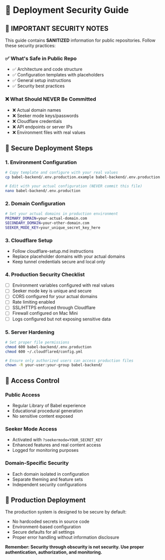 # 🔐 Deployment Security Guide

## 🚨 **IMPORTANT SECURITY NOTES**

This guide contains **SANITIZED** information for public repositories. Follow these security practices:

### ✅ **What's Safe in Public Repo**
- ✅ Architecture and code structure
- ✅ Configuration templates with placeholders
- ✅ General setup instructions
- ✅ Security best practices

### ❌ **What Should NEVER Be Committed**
- ❌ Actual domain names
- ❌ Seeker mode keys/passwords
- ❌ Cloudflare credentials
- ❌ API endpoints or server IPs
- ❌ Environment files with real values

## 🔧 **Secure Deployment Steps**

### **1. Environment Configuration**
```bash
# Copy template and configure with your real values
cp babel-backend/.env.production.example babel-backend/.env.production

# Edit with your actual configuration (NEVER commit this file)
nano babel-backend/.env.production
```

### **2. Domain Configuration**
```bash
# Set your actual domains in production environment
PRIMARY_DOMAIN=your-actual-domain.com
SECONDARY_DOMAIN=your-other-domain.com
SEEKER_MODE_KEY=your_unique_secret_key_here
```

### **3. Cloudflare Setup**
- Follow cloudflare-setup.md instructions
- Replace placeholder domains with your actual domains
- Keep tunnel credentials secure and local only

### **4. Production Security Checklist**
- [ ] Environment variables configured with real values
- [ ] Seeker mode key is unique and secure
- [ ] CORS configured for your actual domains
- [ ] Rate limiting enabled
- [ ] SSL/HTTPS enforced through Cloudflare
- [ ] Firewall configured on Mac Mini
- [ ] Logs configured but not exposing sensitive data

### **5. Server Hardening**
```bash
# Set proper file permissions
chmod 600 babel-backend/.env.production
chmod 600 ~/.cloudflared/config.yml

# Ensure only authorized users can access production files
chown -R your-user:your-group babel-backend/
```

## 🎯 **Access Control**

### **Public Access**
- Regular Library of Babel experience
- Educational procedural generation
- No sensitive content exposed

### **Seeker Mode Access**
- Activated with `?seekermode=YOUR_SECRET_KEY`
- Enhanced features and real content access
- Logged for monitoring purposes

### **Domain-Specific Security**
- Each domain isolated in configuration
- Separate theming and feature sets
- Independent security configurations

## 🚀 **Production Deployment**

The production system is designed to be secure by default:
- No hardcoded secrets in source code
- Environment-based configuration
- Secure defaults for all settings
- Proper error handling without information disclosure

**Remember: Security through obscurity is not security. Use proper authentication, authorization, and monitoring.**